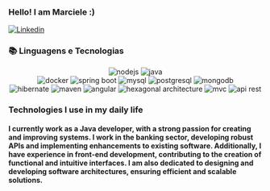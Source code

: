 ### Hello! I am Marciele :)

[![Linkedin](https://img.shields.io/badge/LinkedIn-0077B5?style=for-the-badge&logo=linkedin&logoColor=white)](https://www.linkedin.com/in/marciele-ribeiro/)

<h3>📚 Linguagens e Tecnologias</h3>
<div style="display: inline_block; text-align: center;">
    <img alt="nodejs" src="https://img.shields.io/badge/Node.js-43853D?style=for-the-badge&logo=node.js&logoColor=white" />
    <img alt="java" src="https://img.shields.io/badge/Java-007396?style=for-the-badge&logo=java&logoColor=white" /><br/>
    <img alt="docker" src="https://img.shields.io/badge/Docker-2496ED?style=for-the-badge&logo=docker&logoColor=white" />
    <img alt="spring boot" src="https://img.shields.io/badge/Spring%20Boot-6DB33F?style=for-the-badge&logo=spring-boot&logoColor=white" />
    <img alt="mysql" src="https://img.shields.io/badge/MySQL-4479A1?style=for-the-badge&logo=mysql&logoColor=white" />
    <img alt="postgresql" src="https://img.shields.io/badge/PostgreSQL-336791?style=for-the-badge&logo=postgresql&logoColor=white" />
    <img alt="mongodb" src="https://img.shields.io/badge/MongoDB-47A248?style=for-the-badge&logo=mongodb&logoColor=white" /><br/>
    <img alt="hibernate" src="https://img.shields.io/badge/Hibernate-59666C?style=for-the-badge&logo=hibernate&logoColor=white" />
    <img alt="maven" src="https://img.shields.io/badge/Maven-C71A36?style=for-the-badge&logo=apache-maven&logoColor=white" />
    <img alt="angular" src="https://img.shields.io/badge/Angular-DD0031?style=for-the-badge&logo=angular&logoColor=white" />
    <img alt="hexagonal architecture" src="https://img.shields.io/badge/Hexagonal%20Architecture-0078D4?style=for-the-badge&logo=architect&logoColor=white" />
    <img alt="mvc" src="https://img.shields.io/badge/MVC-000000?style=for-the-badge&logo=pattern&logoColor=white" />
    <img alt="api rest" src="https://img.shields.io/badge/API%20REST-02569B?style=for-the-badge&logo=api&logoColor=white" /><br/>
</div>

### Technologies I use in my daily life

#### I currently work as a Java developer, with a strong passion for creating and improving systems. I work in the banking sector, developing robust APIs and implementing enhancements to existing software. Additionally, I have experience in front-end development, contributing to the creation of functional and intuitive interfaces. I am also dedicated to designing and developing software architectures, ensuring efficient and scalable solutions.
